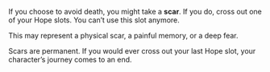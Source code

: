 If you choose to avoid death, you might take a **scar**. If you do, cross out one of your Hope slots. You can’t use this slot anymore.

This may represent a physical scar, a painful memory, or a deep fear.

Scars are permanent. If you would ever cross out your last Hope slot, your character’s journey comes to an end.
